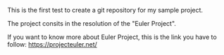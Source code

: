 This is the first test to create a git repository for my sample project.

The project consits in the resolution of the "Euler Project". 

If you want to know more about Euler Project, 
this is the link you have to follow: https://projecteuler.net/ 
